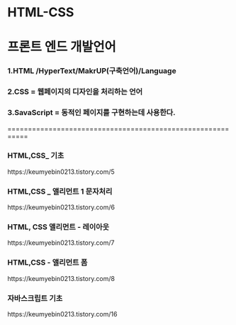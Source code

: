 # HTML-CSS


프론트 엔드 개발언어
=============
### 1.HTML /HyperText/MakrUP(구축언어)/Language
### 2.CSS = 웹페이지의 디자인을 처리하는 언어
### 3.SavaScript = 동적인 페이지를 구현하는데 사용한다.


===========================================================


<h3> HTML,CSS_ 기초 </h3>
https://keumyebin0213.tistory.com/5


<h3>HTML,CSS _ 앨리먼트 1 문자처리</h3>
https://keumyebin0213.tistory.com/6

<h3>HTML, CSS 앨리먼트 - 레이아웃</h3>
https://keumyebin0213.tistory.com/7

<h3>HTML,CSS - 앨리먼트 폼 </h3>
https://keumyebin0213.tistory.com/8

<h3>자바스크립트 기초</h3>
https://keumyebin0213.tistory.com/16



